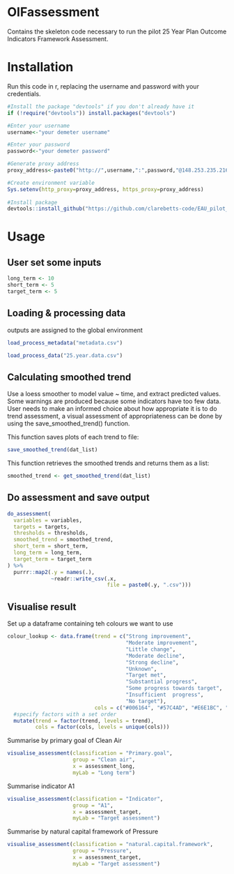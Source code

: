 # OIFassessment
Contains the skeleton code necessary to run the pilot 25 Year Plan Outcome Indicators Framework Assessment.

# Installation

Run this code in r, replacing the username and password with your credentials.


```r
#Install the package "devtools" if you don't already have it
if (!require("devtools")) install.packages("devtools")

#Enter your username
username<-"your demeter username"

#Enter your password
password<-"your demeter password"

#Generate proxy address
proxy_address<-paste0("http://",username,":",password,"@148.253.235.216:80")

#Create environment variable
Sys.setenv(http_proxy=proxy_address, https_proxy=proxy_address)
  
#Install package
devtools::install_github("https://github.com/clarebetts-code/EAU_pilot_assessment")
```

# Usage

## User set some inputs

```r
long_term <- 10
short_term <- 5
target_term <- 5 
```

## Loading & processing data
outputs are assigned to the global environment

```r
load_process_metadata("metadata.csv") 

load_process_data("25.year.data.csv") 
```

## Calculating smoothed trend
Use a loess smoother to model value ~ time, and extract predicted values. Some warnings are produced 
because some indicators have too few data.
User needs to make an informed choice about how appropriate it is to do trend assessment, a visual 
assessment of appropriateness can be done by using the save_smoothed_trend() function.

This function saves plots of each trend to file:
```r
save_smoothed_trend(dat_list)
```
This function retrieves the smoothed trends and returns them as a list:
```r
smoothed_trend <- get_smoothed_trend(dat_list)
```

## Do assessment and save output
```r
do_assessment(
  variables = variables,
  targets = targets,
  thresholds = thresholds,
  smoothed_trend = smoothed_trend,
  short_term = short_term,
  long_term = long_term,
  target_term = target_term
) %>%
  purrr::map2(.y = names(.),
              ~readr::write_csv(.x, 
                                file = paste0(.y, ".csv")))
```

## Visualise result

Set up a dataframe containing teh colours we want to use

```r
colour_lookup <- data.frame(trend = c("Strong improvement",
                                      "Moderate improvement",
                                      "Little change",
                                      "Moderate decline", 
                                      "Strong decline",
                                      "Unknown",
                                      "Target met",
                                      "Substantial progress",
                                      "Some progress towards target",
                                      "Insufficient  progress",
                                      "No target"),
                            cols = c("#006164", "#57C4AD", "#E6E1BC", "#EDA247", "#DB4325", "grey","#006164", "#006164", "#57C4AD",  "#DB4325", "grey")) %>%
  #specify factors with a set order
  mutate(trend = factor(trend, levels = trend),
         cols = factor(cols, levels = unique(cols)))
```

Summarise by primary goal of Clean Air
```r
visualise_assessment(classification = "Primary.goal", 
                     group = "Clean air",
                     x = assessment_long,
                     myLab = "Long term")
```

Summarise indicator A1
```r
visualise_assessment(classification = "Indicator", 
                     group = "A1",
                     x = assessment_target,
                     myLab = "Target assessment")
```

Summarise by natural capital framework of Pressure
```r
visualise_assessment(classification = "natural.capital.framework", 
                     group = "Pressure",
                     x = assessment_target,
                     myLab = "Target assessment")
```
